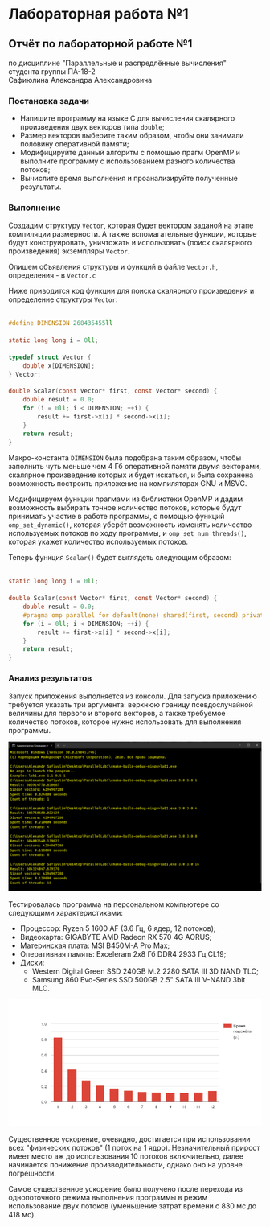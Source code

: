 # Лабораторная работа №1

## Отчёт по лабораторной работе №1

по дисциплине "Параллельные и распредлённые вычисления"<br/>
студента группы ПА-18-2<br/>
Сафиюлина Александра Александровича<br/>

### Постановка задачи

* Напишите программу на языке C для вычисления скалярного произведения двух векторов типа ``double``;<br/>
* Размер векторов выберите таким образом, чтобы они занимали половину оперативной памяти;<br/>
* Модифицируйте данный алгоритм с помощью прагм OpenMP и выполните программу с использованием разного количества 
  потоков;<br/>
* Вычислите время выполнения и проанализируйте полученные результаты.<br/>

### Выполнение

Создадим структуру ``Vector``, которая будет вектором заданой на этапе
компиляции размерности. А также вспомагательные функции,
которые будут конструировать, уничтожать и использовать
(поиск скалярного произведения) экземпляры ``Vector``.

Опишем объявления структуры и функций в файле ``Vector.h``,
определения - в ``Vector.c``

Ниже приводится код функции для поиска скалярного произведения
и определение структуры ``Vector``:

````C

#define DIMENSION 268435455ll

static long long i = 0ll;

typedef struct Vector {
	double x[DIMENSION];
} Vector;

double Scalar(const Vector* first, const Vector* second) {
    double result = 0.0;
    for (i = 0ll; i < DIMENSION; ++i) {
        result += first->x[i] * second->x[i];
    }
    return result;
}

````

Макро-константа ``DIMENSION`` была подобрана таким образом,
чтобы заполнить чуть меньше чем 4 Гб оперативной памяти
двумя векторами, скалярное произведение которых и будет искаться,
и была сохранена возможность построить приложение на компиляторах
GNU и MSVC.

Модифицируем функции прагмами из библиотеки OpenMP и
дадим возможность выбирать точное количество потоков, которые
будут принимать участие в работе программы, с помощью функций
``	omp_set_dynamic()``, которая уберёт возможность
изменять количество используемых потоков по ходу программы,
и ``omp_set_num_threads()``, которая укажет количество
используемых потоков.

Теперь функция ``Scalar()`` будет выглядеть следующим образом:

````C

static long long i = 0ll;

double Scalar(const Vector* first, const Vector* second) {
    double result = 0.0;
    #pragma omp parallel for default(none) shared(first, second) private(i) reduction(+: result)
    for (i = 0ll; i < DIMENSION; ++i) {
        result += first->x[i] * second->x[i];
    }
    return result;
}

````

### Анализ результатов

Запуск приложения выполняется из консоли. Для запуска приложению требуется
указать три аргумента: верхнюю границу псевдослучайной величины для первого и
второго векторов, а также требуемое количество потоков, которое нужно
использовать для выполнения программы.

![Тут скрин из консоли](img/ConsoleScreen.png)

Тестировалась программа на персональном компьютере со следующими
характеристиками:

* Процессор: Ryzen 5 1600 AF (3.6 Гц, 6 ядер, 12 потоков);<br/>
* Видеокарта: GIGABYTE AMD Radeon RX 570 4G AORUS;<br/>
* Материнская плата: MSI B450M-A Pro Max;<br/>
* Оперативная память: Exceleram 2x8 Гб DDR4 2933 Гц CL19;<br/>
* Диски:<br/>
  * Western Digital Green SSD 240GB M.2 2280 SATA III 3D NAND TLC;<br/>
  * Samsung 860 Evo-Series SSD 500GB 2.5" SATA III V-NAND 3bit MLC.<br/>

![Тут диаграмма](img/Chart.png)

Существенное ускорение, очевидно, достигается при использовании всех
"физических потоков" (1 поток на 1 ядро). Незначительный прирост
имеет место аж до использования 10 потоков включительно, далее начинается
понижение производительности, однако оно на уровне погрешности.

Самое существенное ускорение было получено после перехода из
однопоточного режима выполнения программы в режим использование двух
потоков (уменьшение затрат времени с 830 мс до 418 мс).
